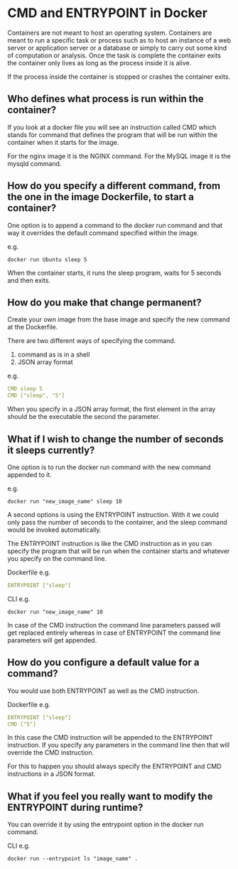 # CMD and ENTRYPOINT in Docker

Containers are not meant to host an operating system. Containers are meant to run a specific task or process such as to host an instance of a web server or application server or a database or simply to carry out some kind of computation or analysis. Once the task is complete the container exits the container only lives as long as the process inside it is alive.

If the process inside the container is stopped or crashes the container exits.

## Who defines what process is run within the container?

If you look at a docker file you will see an instruction called CMD which stands for command that defines the program that will be run within the container when it starts for the image.

For the nginx image it is the NGINX command. For the MySQL image it is the mysqld command.

## How do you specify a different command, from the one in the image Dockerfile, to start a container?

One option is to append a command to the docker run command and that way it overrides the default command specified within the image.

e.g.

```shell
docker run Ubuntu sleep 5
```

When the container starts, it runs the sleep program, waits for 5 seconds and then exits.

## How do you make that change permanent?

Create your own image from the base image and specify the new command at the Dockerfile.

There are two different ways of specifying the command.

1. command as is in a shell
2. JSON array format

e.g.

```yml
CMD sleep 5
CMD ["sleep", "5"]
```

When you specify in a JSON array format, the first element in the array should be the executable the second the parameter.

## What if I wish to change the number of seconds it sleeps currently?

One option is to run the docker run command with the new command appended to it.

e.g.

```shell
docker run "new_image_name" sleep 10
```

A second options is using the ENTRYPOINT instruction. With it we could only pass the number of seconds to the container, and the sleep command would be invoked automatically.

The ENTRYPOINT instruction is like the CMD instruction as in you can specify the program that will be run when the container starts and whatever you specify on the command line.

Dockerfile e.g.

```yml
ENTRYPOINT ["sleep"]
```

CLI e.g.

```shell
docker run "new_image_name" 10
```

In case of the CMD instruction the command line parameters passed will get replaced entirely whereas in case of ENTRYPOINT the command line parameters will get appended.

## How do you configure a default value for a command?

You would use both ENTRYPOINT as well as the CMD instruction.

Dockerfile e.g.

```yml
ENTRYPOINT ["sleep"]
CMD ["5"]
```

In this case the CMD instruction will be appended to the ENTRYPOINT instruction. If you specify any parameters in the command line then that will override the CMD instruction.

For this to happen you should always specify the ENTRYPOINT and CMD instructions in a JSON format.

## What if you feel you really want to modify the ENTRYPOINT during runtime?

You can override it by using the entrypoint option in the docker run command.

CLI e.g.

```shell
docker run --entrypoint ls "image_name" .
```
